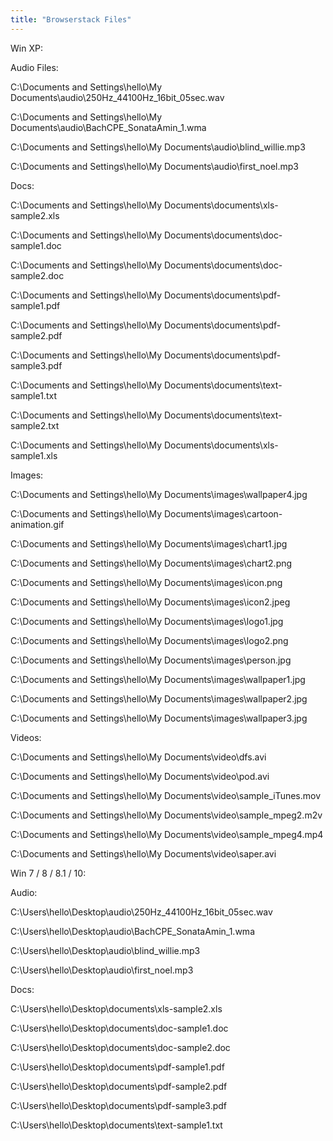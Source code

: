 ```yaml
---
title: "Browserstack Files"
---
```


Win XP:


Audio Files:

C:\Documents and Settings\hello\My Documents\audio\250Hz_44100Hz_16bit_05sec.wav

C:\Documents and Settings\hello\My Documents\audio\BachCPE_SonataAmin_1.wma

C:\Documents and Settings\hello\My Documents\audio\blind_willie.mp3

C:\Documents and Settings\hello\My Documents\audio\first_noel.mp3


Docs:

C:\Documents and Settings\hello\My Documents\documents\xls-sample2.xls

C:\Documents and Settings\hello\My Documents\documents\doc-sample1.doc

C:\Documents and Settings\hello\My Documents\documents\doc-sample2.doc

C:\Documents and Settings\hello\My Documents\documents\pdf-sample1.pdf

C:\Documents and Settings\hello\My Documents\documents\pdf-sample2.pdf

C:\Documents and Settings\hello\My Documents\documents\pdf-sample3.pdf

C:\Documents and Settings\hello\My Documents\documents\text-sample1.txt

C:\Documents and Settings\hello\My Documents\documents\text-sample2.txt

C:\Documents and Settings\hello\My Documents\documents\xls-sample1.xls



Images:

C:\Documents and Settings\hello\My Documents\images\wallpaper4.jpg

C:\Documents and Settings\hello\My Documents\images\cartoon-animation.gif

C:\Documents and Settings\hello\My Documents\images\chart1.jpg

C:\Documents and Settings\hello\My Documents\images\chart2.png

C:\Documents and Settings\hello\My Documents\images\icon.png

C:\Documents and Settings\hello\My Documents\images\icon2.jpeg

C:\Documents and Settings\hello\My Documents\images\logo1.jpg

C:\Documents and Settings\hello\My Documents\images\logo2.png

C:\Documents and Settings\hello\My Documents\images\person.jpg

C:\Documents and Settings\hello\My Documents\images\wallpaper1.jpg

C:\Documents and Settings\hello\My Documents\images\wallpaper2.jpg

C:\Documents and Settings\hello\My Documents\images\wallpaper3.jpg



Videos:

C:\Documents and Settings\hello\My Documents\video\dfs.avi

C:\Documents and Settings\hello\My Documents\video\pod.avi

C:\Documents and Settings\hello\My Documents\video\sample_iTunes.mov

C:\Documents and Settings\hello\My Documents\video\sample_mpeg2.m2v

C:\Documents and Settings\hello\My Documents\video\sample_mpeg4.mp4

C:\Documents and Settings\hello\My Documents\video\saper.avi



Win 7 / 8 / 8.1 / 10:


Audio:

C:\Users\hello\Desktop\audio\250Hz_44100Hz_16bit_05sec.wav

C:\Users\hello\Desktop\audio\BachCPE_SonataAmin_1.wma

C:\Users\hello\Desktop\audio\blind_willie.mp3

C:\Users\hello\Desktop\audio\first_noel.mp3



Docs:

C:\Users\hello\Desktop\documents\xls-sample2.xls

C:\Users\hello\Desktop\documents\doc-sample1.doc

C:\Users\hello\Desktop\documents\doc-sample2.doc

C:\Users\hello\Desktop\documents\pdf-sample1.pdf

C:\Users\hello\Desktop\documents\pdf-sample2.pdf

C:\Users\hello\Desktop\documents\pdf-sample3.pdf

C:\Users\hello\Desktop\documents\text-sample1.txt

